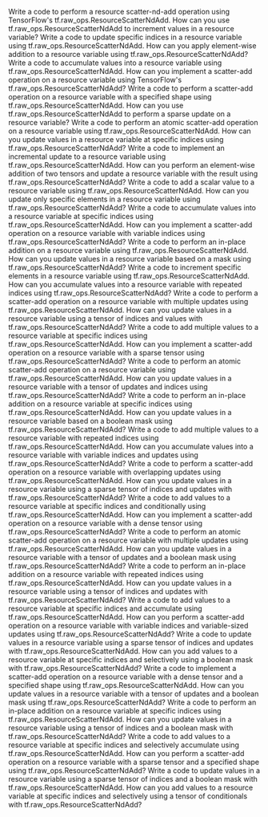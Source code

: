 Write a code to perform a resource scatter-nd-add operation using TensorFlow's tf.raw_ops.ResourceScatterNdAdd.
How can you use tf.raw_ops.ResourceScatterNdAdd to increment values in a resource variable?
Write a code to update specific indices in a resource variable using tf.raw_ops.ResourceScatterNdAdd.
How can you apply element-wise addition to a resource variable using tf.raw_ops.ResourceScatterNdAdd?
Write a code to accumulate values into a resource variable using tf.raw_ops.ResourceScatterNdAdd.
How can you implement a scatter-add operation on a resource variable using TensorFlow's tf.raw_ops.ResourceScatterNdAdd?
Write a code to perform a scatter-add operation on a resource variable with a specified shape using tf.raw_ops.ResourceScatterNdAdd.
How can you use tf.raw_ops.ResourceScatterNdAdd to perform a sparse update on a resource variable?
Write a code to perform an atomic scatter-add operation on a resource variable using tf.raw_ops.ResourceScatterNdAdd.
How can you update values in a resource variable at specific indices using tf.raw_ops.ResourceScatterNdAdd?
Write a code to implement an incremental update to a resource variable using tf.raw_ops.ResourceScatterNdAdd.
How can you perform an element-wise addition of two tensors and update a resource variable with the result using tf.raw_ops.ResourceScatterNdAdd?
Write a code to add a scalar value to a resource variable using tf.raw_ops.ResourceScatterNdAdd.
How can you update only specific elements in a resource variable using tf.raw_ops.ResourceScatterNdAdd?
Write a code to accumulate values into a resource variable at specific indices using tf.raw_ops.ResourceScatterNdAdd.
How can you implement a scatter-add operation on a resource variable with variable indices using tf.raw_ops.ResourceScatterNdAdd?
Write a code to perform an in-place addition on a resource variable using tf.raw_ops.ResourceScatterNdAdd.
How can you update values in a resource variable based on a mask using tf.raw_ops.ResourceScatterNdAdd?
Write a code to increment specific elements in a resource variable using tf.raw_ops.ResourceScatterNdAdd.
How can you accumulate values into a resource variable with repeated indices using tf.raw_ops.ResourceScatterNdAdd?
Write a code to perform a scatter-add operation on a resource variable with multiple updates using tf.raw_ops.ResourceScatterNdAdd.
How can you update values in a resource variable using a tensor of indices and values with tf.raw_ops.ResourceScatterNdAdd?
Write a code to add multiple values to a resource variable at specific indices using tf.raw_ops.ResourceScatterNdAdd.
How can you implement a scatter-add operation on a resource variable with a sparse tensor using tf.raw_ops.ResourceScatterNdAdd?
Write a code to perform an atomic scatter-add operation on a resource variable using tf.raw_ops.ResourceScatterNdAdd.
How can you update values in a resource variable with a tensor of updates and indices using tf.raw_ops.ResourceScatterNdAdd?
Write a code to perform an in-place addition on a resource variable at specific indices using tf.raw_ops.ResourceScatterNdAdd.
How can you update values in a resource variable based on a boolean mask using tf.raw_ops.ResourceScatterNdAdd?
Write a code to add multiple values to a resource variable with repeated indices using tf.raw_ops.ResourceScatterNdAdd.
How can you accumulate values into a resource variable with variable indices and updates using tf.raw_ops.ResourceScatterNdAdd?
Write a code to perform a scatter-add operation on a resource variable with overlapping updates using tf.raw_ops.ResourceScatterNdAdd.
How can you update values in a resource variable using a sparse tensor of indices and updates with tf.raw_ops.ResourceScatterNdAdd?
Write a code to add values to a resource variable at specific indices and conditionally using tf.raw_ops.ResourceScatterNdAdd.
How can you implement a scatter-add operation on a resource variable with a dense tensor using tf.raw_ops.ResourceScatterNdAdd?
Write a code to perform an atomic scatter-add operation on a resource variable with multiple updates using tf.raw_ops.ResourceScatterNdAdd.
How can you update values in a resource variable with a tensor of updates and a boolean mask using tf.raw_ops.ResourceScatterNdAdd?
Write a code to perform an in-place addition on a resource variable with repeated indices using tf.raw_ops.ResourceScatterNdAdd.
How can you update values in a resource variable using a tensor of indices and updates with tf.raw_ops.ResourceScatterNdAdd?
Write a code to add values to a resource variable at specific indices and accumulate using tf.raw_ops.ResourceScatterNdAdd.
How can you perform a scatter-add operation on a resource variable with variable indices and variable-sized updates using tf.raw_ops.ResourceScatterNdAdd?
Write a code to update values in a resource variable using a sparse tensor of indices and updates with tf.raw_ops.ResourceScatterNdAdd.
How can you add values to a resource variable at specific indices and selectively using a boolean mask with tf.raw_ops.ResourceScatterNdAdd?
Write a code to implement a scatter-add operation on a resource variable with a dense tensor and a specified shape using tf.raw_ops.ResourceScatterNdAdd.
How can you update values in a resource variable with a tensor of updates and a boolean mask using tf.raw_ops.ResourceScatterNdAdd?
Write a code to perform an in-place addition on a resource variable at specific indices using tf.raw_ops.ResourceScatterNdAdd.
How can you update values in a resource variable using a tensor of indices and a boolean mask with tf.raw_ops.ResourceScatterNdAdd?
Write a code to add values to a resource variable at specific indices and selectively accumulate using tf.raw_ops.ResourceScatterNdAdd.
How can you perform a scatter-add operation on a resource variable with a sparse tensor and a specified shape using tf.raw_ops.ResourceScatterNdAdd?
Write a code to update values in a resource variable using a sparse tensor of indices and a boolean mask with tf.raw_ops.ResourceScatterNdAdd.
How can you add values to a resource variable at specific indices and selectively using a tensor of conditionals with tf.raw_ops.ResourceScatterNdAdd?
